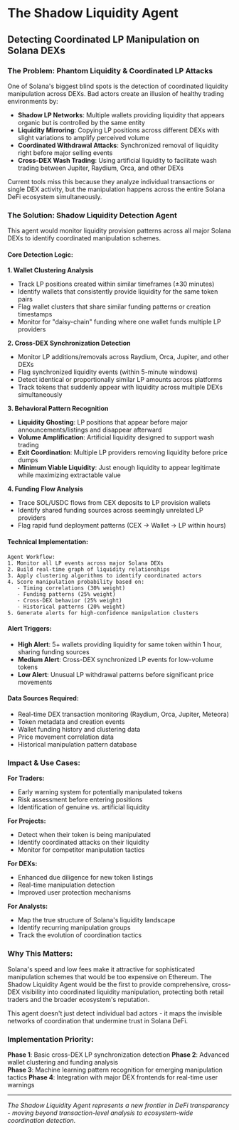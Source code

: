# The Shadow Liquidity Agent
## Detecting Coordinated LP Manipulation on Solana DEXs

### The Problem: Phantom Liquidity & Coordinated LP Attacks

One of Solana's biggest blind spots is the detection of coordinated liquidity manipulation across DEXs. Bad actors create an illusion of healthy trading environments by:

- **Shadow LP Networks**: Multiple wallets providing liquidity that appears organic but is controlled by the same entity
- **Liquidity Mirroring**: Copying LP positions across different DEXs with slight variations to amplify perceived volume
- **Coordinated Withdrawal Attacks**: Synchronized removal of liquidity right before major selling events
- **Cross-DEX Wash Trading**: Using artificial liquidity to facilitate wash trading between Jupiter, Raydium, Orca, and other DEXs

Current tools miss this because they analyze individual transactions or single DEX activity, but the manipulation happens across the entire Solana DeFi ecosystem simultaneously.

### The Solution: Shadow Liquidity Detection Agent

This agent would monitor liquidity provision patterns across all major Solana DEXs to identify coordinated manipulation schemes.

#### Core Detection Logic:

**1. Wallet Clustering Analysis**
- Track LP positions created within similar timeframes (±30 minutes)
- Identify wallets that consistently provide liquidity for the same token pairs
- Flag wallet clusters that share similar funding patterns or creation timestamps
- Monitor for "daisy-chain" funding where one wallet funds multiple LP providers

**2. Cross-DEX Synchronization Detection**
- Monitor LP additions/removals across Raydium, Orca, Jupiter, and other DEXs
- Flag synchronized liquidity events (within 5-minute windows)
- Detect identical or proportionally similar LP amounts across platforms
- Track tokens that suddenly appear with liquidity across multiple DEXs simultaneously

**3. Behavioral Pattern Recognition**
- **Liquidity Ghosting**: LP positions that appear before major announcements/listings and disappear afterward
- **Volume Amplification**: Artificial liquidity designed to support wash trading
- **Exit Coordination**: Multiple LP providers removing liquidity before price dumps
- **Minimum Viable Liquidity**: Just enough liquidity to appear legitimate while maximizing extractable value

**4. Funding Flow Analysis**
- Trace SOL/USDC flows from CEX deposits to LP provision wallets
- Identify shared funding sources across seemingly unrelated LP providers
- Flag rapid fund deployment patterns (CEX → Wallet → LP within hours)

#### Technical Implementation:

```
Agent Workflow:
1. Monitor all LP events across major Solana DEXs
2. Build real-time graph of liquidity relationships
3. Apply clustering algorithms to identify coordinated actors
4. Score manipulation probability based on:
   - Timing correlations (30% weight)
   - Funding patterns (25% weight)
   - Cross-DEX behavior (25% weight)
   - Historical patterns (20% weight)
5. Generate alerts for high-confidence manipulation clusters
```

#### Alert Triggers:

- **High Alert**: 5+ wallets providing liquidity for same token within 1 hour, sharing funding sources
- **Medium Alert**: Cross-DEX synchronized LP events for low-volume tokens
- **Low Alert**: Unusual LP withdrawal patterns before significant price movements

#### Data Sources Required:
- Real-time DEX transaction monitoring (Raydium, Orca, Jupiter, Meteora)
- Token metadata and creation events
- Wallet funding history and clustering data
- Price movement correlation data
- Historical manipulation pattern database

### Impact & Use Cases:

**For Traders:**
- Early warning system for potentially manipulated tokens
- Risk assessment before entering positions
- Identification of genuine vs. artificial liquidity

**For Projects:**
- Detect when their token is being manipulated
- Identify coordinated attacks on their liquidity
- Monitor for competitor manipulation tactics

**For DEXs:**
- Enhanced due diligence for new token listings
- Real-time manipulation detection
- Improved user protection mechanisms

**For Analysts:**
- Map the true structure of Solana's liquidity landscape
- Identify recurring manipulation groups
- Track the evolution of coordination tactics

### Why This Matters:

Solana's speed and low fees make it attractive for sophisticated manipulation schemes that would be too expensive on Ethereum. The Shadow Liquidity Agent would be the first to provide comprehensive, cross-DEX visibility into coordinated liquidity manipulation, protecting both retail traders and the broader ecosystem's reputation.

This agent doesn't just detect individual bad actors - it maps the invisible networks of coordination that undermine trust in Solana DeFi.

### Implementation Priority:

**Phase 1**: Basic cross-DEX LP synchronization detection
**Phase 2**: Advanced wallet clustering and funding analysis  
**Phase 3**: Machine learning pattern recognition for emerging manipulation tactics
**Phase 4**: Integration with major DEX frontends for real-time user warnings

---

*The Shadow Liquidity Agent represents a new frontier in DeFi transparency - moving beyond transaction-level analysis to ecosystem-wide coordination detection.*

